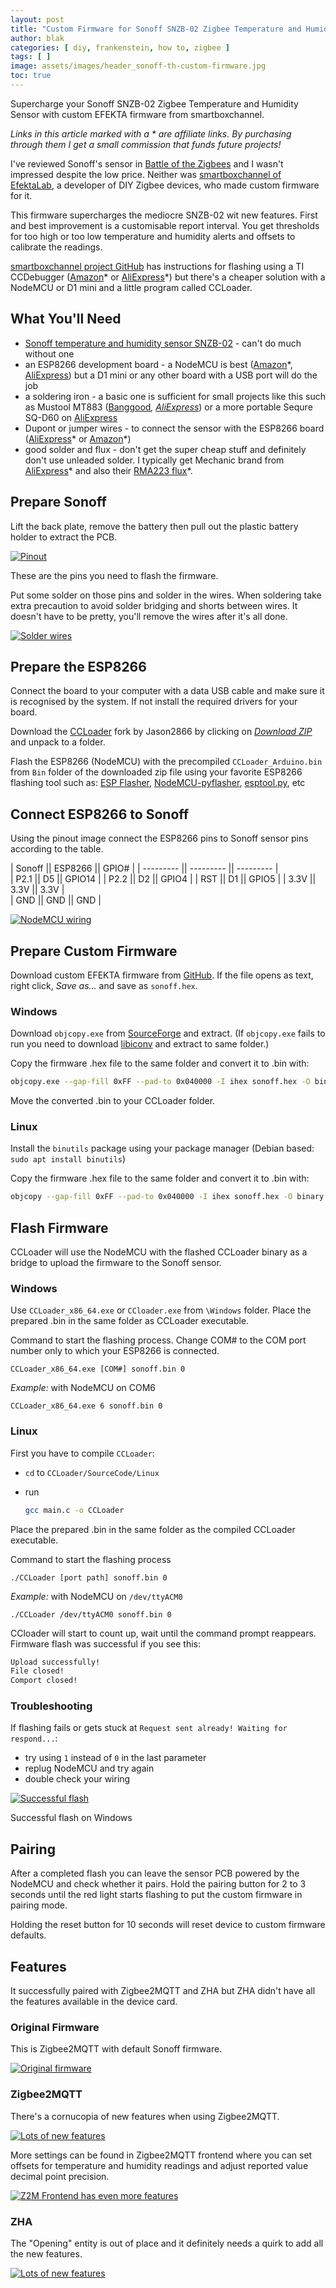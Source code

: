 ```yaml
---
layout: post
title: "Custom Firmware for Sonoff SNZB-02 Zigbee Temperature and Humidity Sensor "
author: blak
categories: [ diy, frankenstein, how to, zigbee ]
tags: [ ]
image: assets/images/header_sonoff-th-custom-firmware.jpg
toc: true
---
```


Supercharge your Sonoff SNZB-02 Zigbee Temperature and Humidity Sensor with custom EFEKTA firmware from smartboxchannel.

_Links in this article marked with a * are affiliate links. By purchasing through them I get a small commission that funds future projects!_

I've reviewed Sonoff's sensor in [Battle of the Zigbees](https://blakadder.com/battle-of-the-zigbees/#round-1-temperature-and-humidity) and I wasn't impressed despite the low price. Neither was [smartboxchannel of EfektaLab](https://github.com/smartboxchannel), a developer of DIY Zigbee devices, who made custom firmware for it. 

This firmware supercharges the mediocre SNZB-02 wit new features. First and best improvement is a customisable report interval. You get thresholds for too high or too low temperature and humidity alerts and offsets to calibrate the readings.

[smartboxchannel project GitHub](https://github.com/smartboxchannel/SONOFF-SNZB-02-Temperature-and-humidity-sensor) has instructions for flashing using a TI CCDebugger ([Amazon](https://amzn.to/3Set85g)* or [AliExpress](https://s.click.aliexpress.com/e/_Dd2xMmx)*) but there's a cheaper solution with a NodeMCU or D1 mini and a little program called CCLoader.

## What You'll Need

* [Sonoff temperature and humidity sensor SNZB-02](https://zigbee.blakadder.com/Sonoff_SNZB-02.html) - can't do much without one 
* an ESP8266 development board - a NodeMCU is best ([Amazon](https://amzn.to/3BsJVur)*, [AliExpress](https://s.click.aliexpress.com/e/_DeWyIib)) but a D1 mini or any other board with a USB port will do the job
* a soldering iron - a basic one is sufficient for small projects like this such as Mustool MT883 ([Banggood](https://www.banggood.com/custlink/Dv3YBFghm0)*, [AliExpress](https://s.click.aliexpress.com/e/_DkSK3ar)*) or a more portable Sequre SQ-D60 on [AliExpress](https://s.click.aliexpress.com/e/_DEmCofH)
* Dupont or jumper wires - to connect the sensor with the ESP8266 board ([AliExpress](https://s.click.aliexpress.com/e/_DEYGCZD)* or [Amazon](https://amzn.to/3RYkI1Y)*)
* good solder and flux - don't get the super cheap stuff and definitely don't use unleaded solder. I typically get Mechanic brand from [AliExpress](https://s.click.aliexpress.com/e/_DDoZ8Ej)* and also their [RMA223 flux](https://s.click.aliexpress.com/e/_DFchJSr)*.

## Prepare Sonoff

Lift the back plate, remove the battery then pull out the plastic battery holder to extract the PCB.

[![Pinout](/assets/images/sonoff-th-custom-firmware/pinout.jpg)](/assets/images/sonoff-th-custom-firmware/pinout.jpg)
<figcaption class="figure-caption text-center">These are the pins you need to flash the firmware.</figcaption>

Put some solder on those pins and solder in the wires. When soldering take extra precaution to avoid solder bridging and shorts between wires. It doesn't have to be pretty, you'll remove the wires after it's all done.

[![Solder wires](/assets/images/sonoff-th-custom-firmware/wires.jpg)](/assets/images/sonoff-th-custom-firmware/wires.jpg)

## Prepare the ESP8266

Connect the board to your computer with a data USB cable and make sure it is recognised by the system. If not install the required drivers for your board.

Download the [CCLoader](https://github.com/Jason2866/CCLoader/) fork by Jason2866 by clicking on [*Download ZIP*](https://github.com/Jason2866/CCLoader/archive/refs/heads/master.zip) and unpack to a folder.

Flash the ESP8266 (NodeMCU) with the precompiled `CCLoader_Arduino.bin` from `Bin` folder of the downloaded zip file using your favorite ESP8266 flashing tool such as: [ESP Flasher](https://github.com/Jason2866/ESP_Flasher/releases), [NodeMCU-pyflasher](https://github.com/marcelstoer/nodemcu-pyflasher/releases), [esptool.py](https://github.com/espressif/esptool), etc

## Connect ESP8266 to Sonoff

Using the pinout image connect the ESP8266 pins to Sonoff sensor pins according to the table.

| Sonoff || ESP8266 || GPIO# |
| --------- || --------- || --------- |  
| P2.1 || D5 || GPIO14 |
| P2.2  || D2 || GPIO4 |
| RST || D1 || GPIO5 |
| 3.3V  || 3.3V || 3.3V |  
| GND || GND || GND |

[![NodeMCU wiring](/assets/images/sonoff-th-custom-firmware/nodemcu.jpg)](/assets/images/sonoff-th-custom-firmware/nodemcu.jpg)

## Prepare Custom Firmware

Download custom EFEKTA firmware from [GitHub](https://raw.githubusercontent.com/smartboxchannel/SONOFF-SNZB-02-Temperature-and-humidity-sensor/main/PROJECT%20SOURCE/TH_SONOFF/firmwares/SONOFF.hex). If the file opens as text, right click, _Save as..._ and save as `sonoff.hex`.

### Windows

Download `objcopy.exe` from [SourceForge](https://sourceforge.net/projects/mingw/files/MinGW/Base/binutils/binutils-2.28/binutils-2.28-1-mingw32-bin.tar.xz/download) and extract. (If `objcopy.exe` fails to run you need to download [libiconv](https://sourceforge.net/projects/mingw/files/MinGW/Base/libiconv/libiconv-1.14-3/libiconv-1.14-3-mingw32-dll.tar.lzma/download) and extract to same folder.)

Copy the firmware .hex file to the same folder and convert it to .bin with:

```bash
objcopy.exe --gap-fill 0xFF --pad-to 0x040000 -I ihex sonoff.hex -O binary sonoff.bin
```

Move the converted .bin to your CCLoader folder.

### Linux

Install the `binutils` package using your package manager (Debian based: `sudo apt install binutils`)

Copy the firmware .hex file to the same folder and convert it to .bin with:

```bash
objcopy --gap-fill 0xFF --pad-to 0x040000 -I ihex sonoff.hex -O binary sonoff.bin
```

## Flash Firmware

CCLoader will use the NodeMCU with the flashed CCLoader binary as a bridge to upload the firmware to the Sonoff sensor.

### Windows

Use `CCLoader_x86_64.exe` or `CCloader.exe` from `\Windows` folder. Place the prepared .bin in the same folder as CCLoader executable.

Command to start the flashing process. Change COM# to the COM port number only to which your ESP8266 is connected.
   
```shell
CCLoader_x86_64.exe [COM#] sonoff.bin 0
```

_Example:_ with NodeMCU on COM6

```
CCLoader_x86_64.exe 6 sonoff.bin 0
```

### Linux

First you have to compile `CCLoader`:

*  `cd` to `CCLoader/SourceCode/Linux`
* run 

     ```bash
     gcc main.c -o CCLoader
     ```

Place the prepared .bin in the same folder as the compiled CCLoader executable.

Command to start the flashing process

```
./CCLoader [port path] sonoff.bin 0
```

_Example:_ with NodeMCU on `/dev/ttyACM0`

```
./CCLoader /dev/ttyACM0 sonoff.bin 0
```

CCloader will start to count up, wait until the command prompt reappears. Firmware flash was successful if you see this:

```bash
Upload successfully!
File closed!
Comport closed!
```

### Troubleshooting

If flashing fails or gets stuck at `Request sent already! Waiting for respond...`: 
* try using `1` instead of `0` in the last parameter
* replug NodeMCU and try again
* double check your wiring

[![Successful flash](/assets/images/sonoff-th-custom-firmware/ccloader.jpg)](/assets/images/sonoff-th-custom-firmware/ccloader.jpg)
<figcaption class="figure-caption text-center">Successful flash on Windows</figcaption>

## Pairing

After a completed flash you can leave the sensor PCB powered by the NodeMCU and check whether it pairs. Hold the pairing button for 2 to 3 seconds until the red light starts flashing to put the custom firmware in pairing mode.

Holding the reset button for 10 seconds will reset device to custom firmware defaults. 

## Features

It successfully paired with Zigbee2MQTT and ZHA but ZHA didn't have all the features available in the device card.

### Original Firmware

This is Zigbee2MQTT with default Sonoff firmware.

[![Original firmware](/assets/images/sonoff-th-custom-firmware/original_firmware.jpg)](/assets/images/sonoff-th-custom-firmware/original_firmware.jpg)

### Zigbee2MQTT

There's a cornucopia of new features when using Zigbee2MQTT.

[![Lots of new features](/assets/images/sonoff-th-custom-firmware/ha_z2m.jpg)](/assets/images/sonoff-th-custom-firmware/ha_z2m.jpg)

More settings can be found in Zigbee2MQTT frontend where you can set offsets for temperature and humidity readings and adjust reported value decimal point precision.

[![Z2M Frontend has even more features](/assets/images/sonoff-th-custom-firmware/z2m.jpg)](/assets/images/sonoff-th-custom-firmware/z2m.jpg)

### ZHA

The "Opening" entity is out of place and it definitely needs a quirk to add all the new features.

[![Lots of new features](/assets/images/sonoff-th-custom-firmware/ha_zha.jpg)](/assets/images/sonoff-th-custom-firmware/ha_zha.jpg)
